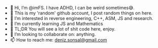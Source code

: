 - 👋 Hi, I’m @imFS. I have ADHD, I can be weird sometimes😅.
- 🍉 This is my 'random' github account, I post random things on here. 
- 👀 I’m interested in reverse engineering, C++, ASM, JS and research.
- 🌱 I’m currently learning JS and Mathematics
- 🍏 TL;DR You will see a lot of shit code here, enjoy.
- 💞️ I’m looking to collaborate on: anything.
- 📫 How to reach me: deniz.sonsal@gmail.com

<!---
imFS/imFS is a ✨ special ✨ repository because its `README.md` (this file) appears on your GitHub profile.
You can click the Preview link to take a look at your changes.
--->

